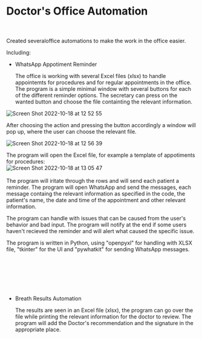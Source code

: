 # Doctor's Office Automation
<br />
<br />
Created severaloffice automations to make the work in the office easier.

Including:
- WhatsApp Appotiment Reminder

   The office is working with several Excel files (xlsx) to handle appointemts for procedures and for regular appointments in the office.
   The program is a simple minimal window with several buttons for each of the different reminder options.
   The secretary can press on the wanted button and choose the file containting the relevant information.
   
![Screen Shot 2022-10-18 at 12 52 55](https://user-images.githubusercontent.com/95490556/196398542-b3dac571-c77e-49c8-8def-c28d2e23cc48.png)

 After choosing the action and pressing the button accordingly a window will pop up, where the user can choose the relevant file.

![Screen Shot 2022-10-18 at 12 56 39](https://user-images.githubusercontent.com/95490556/196399228-76e6477a-c9a8-4537-abd9-c8e0f3de6bfd.png)

 The program will open the Excel file, for example a template of appotiments for procedures: <br />
 ![Screen Shot 2022-10-18 at 13 05 47](https://user-images.githubusercontent.com/95490556/196401398-e5373d82-040a-49f8-8130-e48ac3459d76.png)  
<br />
 The program will iritate through the rows and will send each patient a reminder.
     The program will open WhatsApp and send the messages, each message containg the relevant information as specified in the code, the patient's name, the date and time of the appointment and other relevant information.  
     
 The program can handle with issues that can be caused from the user's behavior and bad input.
 The program will notify at the end if some users haven't recieved the reminder and will alert what caused the specific issue.  
 
 The program is written in Python, using "openpyxl" for handling with XLSX file, "tkinter" for the UI and "pywhatkit" for sending WhatsApp messages.
   

<br /><br /><br /><br /><br />
- Breath Results Automation

   The results are seen in an Excel file (xlsx), the program can go over the file while printing the relevant information for the doctor to review.
   The program will add the Doctor's recommendation and the signature in the appropriate place.
